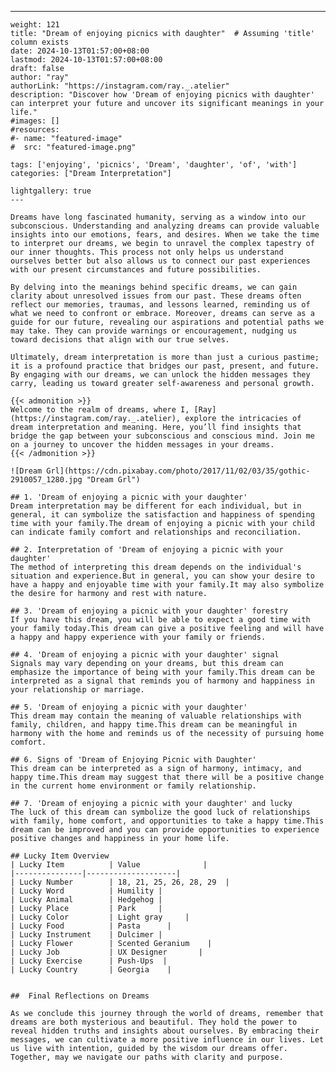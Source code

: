 ---
    weight: 121
    title: "Dream of enjoying picnics with daughter"  # Assuming 'title' column exists
    date: 2024-10-13T01:57:00+08:00
    lastmod: 2024-10-13T01:57:00+08:00
    draft: false
    author: "ray"
    authorLink: "https://instagram.com/ray._.atelier"
    description: "Discover how 'Dream of enjoying picnics with daughter' can interpret your future and uncover its significant meanings in your life."
    #images: []
    #resources:
    #- name: "featured-image"
    #  src: "featured-image.png"
    
    tags: ['enjoying', 'picnics', 'Dream', 'daughter', 'of', 'with']
    categories: ["Dream Interpretation"]
    
    lightgallery: true
    ---
    
    Dreams have long fascinated humanity, serving as a window into our subconscious. Understanding and analyzing dreams can provide valuable insights into our emotions, fears, and desires. When we take the time to interpret our dreams, we begin to unravel the complex tapestry of our inner thoughts. This process not only helps us understand ourselves better but also allows us to connect our past experiences with our present circumstances and future possibilities.
    
    By delving into the meanings behind specific dreams, we can gain clarity about unresolved issues from our past. These dreams often reflect our memories, traumas, and lessons learned, reminding us of what we need to confront or embrace. Moreover, dreams can serve as a guide for our future, revealing our aspirations and potential paths we may take. They can provide warnings or encouragement, nudging us toward decisions that align with our true selves.
    
    Ultimately, dream interpretation is more than just a curious pastime; it is a profound practice that bridges our past, present, and future. By engaging with our dreams, we can unlock the hidden messages they carry, leading us toward greater self-awareness and personal growth.
    
    {{< admonition >}}
    Welcome to the realm of dreams, where I, [Ray](https://instagram.com/ray._.atelier), explore the intricacies of dream interpretation and meaning. Here, you’ll find insights that bridge the gap between your subconscious and conscious mind. Join me on a journey to uncover the hidden messages in your dreams.
    {{< /admonition >}}
    
    ![Dream Grl](https://cdn.pixabay.com/photo/2017/11/02/03/35/gothic-2910057_1280.jpg "Dream Grl")
    
    ## 1. 'Dream of enjoying a picnic with your daughter'
    Dream interpretation may be different for each individual, but in general, it can symbolize the satisfaction and happiness of spending time with your family.The dream of enjoying a picnic with your child can indicate family comfort and relationships and reconciliation.
    
    ## 2. Interpretation of 'Dream of enjoying a picnic with your daughter'
    The method of interpreting this dream depends on the individual's situation and experience.But in general, you can show your desire to have a happy and enjoyable time with your family.It may also symbolize the desire for harmony and rest with nature.
    
    ## 3. 'Dream of enjoying a picnic with your daughter' forestry
    If you have this dream, you will be able to expect a good time with your family today.This dream can give a positive feeling and will have a happy and happy experience with your family or friends.
    
    ## 4. 'Dream of enjoying a picnic with your daughter' signal
    Signals may vary depending on your dreams, but this dream can emphasize the importance of being with your family.This dream can be interpreted as a signal that reminds you of harmony and happiness in your relationship or marriage.
    
    ## 5. 'Dream of enjoying a picnic with your daughter'
    This dream may contain the meaning of valuable relationships with family, children, and happy time.This dream can be meaningful in harmony with the home and reminds us of the necessity of pursuing home comfort.
    
    ## 6. Signs of 'Dream of Enjoying Picnic with Daughter'
    This dream can be interpreted as a sign of harmony, intimacy, and happy time.This dream may suggest that there will be a positive change in the current home environment or family relationship.
    
    ## 7. 'Dream of enjoying a picnic with your daughter' and lucky
    The luck of this dream can symbolize the good luck of relationships with family, home comfort, and opportunities to take a happy time.This dream can be improved and you can provide opportunities to experience positive changes and happiness in your home life.
    
    ## Lucky Item Overview
    | Lucky Item          | Value              |
    |---------------|--------------------|
    | Lucky Number        | 18, 21, 25, 26, 28, 29  |
    | Lucky Word          | Humility |
    | Lucky Animal        | Hedgehog |
    | Lucky Place         | Park     |
    | Lucky Color         | Light gray     |
    | Lucky Food          | Pasta      |
    | Lucky Instrument    | Dulcimer |
    | Lucky Flower        | Scented Geranium    |
    | Lucky Job           | UX Designer       |
    | Lucky Exercise      | Push-Ups  |
    | Lucky Country       | Georgia    |
    
    
    ##  Final Reflections on Dreams
    
    As we conclude this journey through the world of dreams, remember that dreams are both mysterious and beautiful. They hold the power to reveal hidden truths and insights about ourselves. By embracing their messages, we can cultivate a more positive influence in our lives. Let us live with intention, guided by the wisdom our dreams offer. Together, may we navigate our paths with clarity and purpose.
    